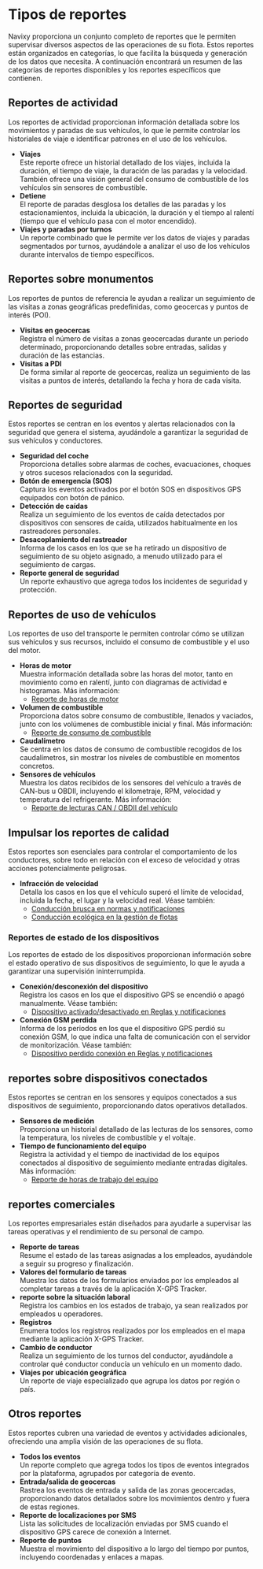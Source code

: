 # Tipos de reportes

Navixy proporciona un conjunto completo de reportes que le permiten supervisar diversos aspectos de las operaciones de su flota. Estos reportes están organizados en categorías, lo que facilita la búsqueda y generación de los datos que necesita. A continuación encontrará un resumen de las categorías de reportes disponibles y los reportes específicos que contienen.

## Reportes de actividad

Los reportes de actividad proporcionan información detallada sobre los movimientos y paradas de sus vehículos, lo que le permite controlar los historiales de viaje e identificar patrones en el uso de los vehículos.

* **Viajes**\
  Este reporte ofrece un historial detallado de los viajes, incluida la duración, el tiempo de viaje, la duración de las paradas y la velocidad. También ofrece una visión general del consumo de combustible de los vehículos sin sensores de combustible.
* **Detiene**\
  El reporte de paradas desglosa los detalles de las paradas y los estacionamientos, incluida la ubicación, la duración y el tiempo al ralentí (tiempo que el vehículo pasa con el motor encendido).
* **Viajes y paradas por turnos**\
  Un reporte combinado que le permite ver los datos de viajes y paradas segmentados por turnos, ayudándole a analizar el uso de los vehículos durante intervalos de tiempo específicos.

## Reportes sobre monumentos

Los reportes de puntos de referencia le ayudan a realizar un seguimiento de las visitas a zonas geográficas predefinidas, como geocercas y puntos de interés (POI).

* **Visitas en geocercas**\
  Registra el número de visitas a zonas geocercadas durante un periodo determinado, proporcionando detalles sobre entradas, salidas y duración de las estancias.
* **Visitas a PDI**\
  De forma similar al reporte de geocercas, realiza un seguimiento de las visitas a puntos de interés, detallando la fecha y hora de cada visita.

## Reportes de seguridad

Estos reportes se centran en los eventos y alertas relacionados con la seguridad que genera el sistema, ayudándole a garantizar la seguridad de sus vehículos y conductores.

* **Seguridad del coche**\
  Proporciona detalles sobre alarmas de coches, evacuaciones, choques y otros sucesos relacionados con la seguridad.
* **Botón de emergencia (SOS)**\
  Captura los eventos activados por el botón SOS en dispositivos GPS equipados con botón de pánico.
* **Detección de caídas**\
  Realiza un seguimiento de los eventos de caída detectados por dispositivos con sensores de caída, utilizados habitualmente en los rastreadores personales.
* **Desacoplamiento del rastreador**\
  Informa de los casos en los que se ha retirado un dispositivo de seguimiento de su objeto asignado, a menudo utilizado para el seguimiento de cargas.
* **Reporte general de seguridad**\
  Un reporte exhaustivo que agrega todos los incidentes de seguridad y protección.

## Reportes de uso de vehículos

Los reportes de uso del transporte le permiten controlar cómo se utilizan sus vehículos y sus recursos, incluido el consumo de combustible y el uso del motor.

* **Horas de motor**\
  Muestra información detallada sobre las horas del motor, tanto en movimiento como en ralentí, junto con diagramas de actividad e histogramas. Más información:
  * [Reporte de horas de motor](detalles-especficos-del-reporte/reporte-de-horas-de-motor.md)
* **Volumen de combustible**\
  Proporciona datos sobre consumo de combustible, llenados y vaciados, junto con los volúmenes de combustible inicial y final. Más información:
  * [Reporte de consumo de combustible](detalles-especficos-del-reporte/reporte-de-consumo-de-combustible.md)
* **Caudalímetro**\
  Se centra en los datos de consumo de combustible recogidos de los caudalímetros, sin mostrar los niveles de combustible en momentos concretos.
* **Sensores de vehículos**\
  Muestra los datos recibidos de los sensores del vehículo a través de CAN-bus u OBDII, incluyendo el kilometraje, RPM, velocidad y temperatura del refrigerante. Más información:
  * [Reporte de lecturas CAN / OBDII del vehículo](detalles-especficos-del-reporte/reporte-de-lecturas-can-obdii-del-vehculo.md)

## Impulsar los reportes de calidad

Estos reportes son esenciales para controlar el comportamiento de los conductores, sobre todo en relación con el exceso de velocidad y otras acciones potencialmente peligrosas.

* **Infracción de velocidad**\
  Detalla los casos en los que el vehículo superó el límite de velocidad, incluida la fecha, el lugar y la velocidad real. Véase también:
  * [Conducción brusca en normas y notificaciones](../../readme/reglas-y-alertas/conduccion-segura/conduccin-dura.md)
  * [Conducción ecológica en la gestión de flotas](../gestin-de-flotas/conduccin-ecolgica-eco-driving.md)

### Reportes de estado de los dispositivos

Los reportes de estado de los dispositivos proporcionan información sobre el estado operativo de sus dispositivos de seguimiento, lo que le ayuda a garantizar una supervisión ininterrumpida.

* **Conexión/desconexión del dispositivo**\
  Registra los casos en los que el dispositivo GPS se encendió o apagó manualmente. Véase también:
  * [Dispositivo activado/desactivado en Reglas y notificaciones](https://squaregps.atlassian.net/wiki/pages/createpage.action?spaceKey=USERDOCSOLD\&title=Device%20switched%20ON%20%2F%20OFF)
* **Conexión GSM perdida**\
  Informa de los periodos en los que el dispositivo GPS perdió su conexión GSM, lo que indica una falta de comunicación con el servidor de monitorización. Véase también:
  * [Dispositivo perdido conexión en Reglas y notificaciones](../../readme/reglas-y-alertas/conexin-de-dispositivos/el-dispositivo-ha-perdido-la-conexin.md)

## reportes sobre dispositivos conectados

Estos reportes se centran en los sensores y equipos conectados a sus dispositivos de seguimiento, proporcionando datos operativos detallados.

* **Sensores de medición**\
  Proporciona un historial detallado de las lecturas de los sensores, como la temperatura, los niveles de combustible y el voltaje.
* **Tiempo de funcionamiento del equipo**\
  Registra la actividad y el tiempo de inactividad de los equipos conectados al dispositivo de seguimiento mediante entradas digitales. Más información:
  * [Reporte de horas de trabajo del equipo](detalles-especficos-del-reporte/reporte-sobre-el-tiempo-de-trabajo-de-los-equipos.md)

## reportes comerciales

Los reportes empresariales están diseñados para ayudarle a supervisar las tareas operativas y el rendimiento de su personal de campo.

* **Reporte de tareas**\
  Resume el estado de las tareas asignadas a los empleados, ayudándole a seguir su progreso y finalización.
* **Valores del formulario de tareas**\
  Muestra los datos de los formularios enviados por los empleados al completar tareas a través de la aplicación X-GPS Tracker.
* **reporte sobre la situación laboral**\
  Registra los cambios en los estados de trabajo, ya sean realizados por empleados u operadores.
* **Registros**\
  Enumera todos los registros realizados por los empleados en el mapa mediante la aplicación X-GPS Tracker.
* **Cambio de conductor**\
  Realiza un seguimiento de los turnos del conductor, ayudándole a controlar qué conductor conducía un vehículo en un momento dado.
* **Viajes por ubicación geográfica**\
  Un reporte de viaje especializado que agrupa los datos por región o país.

## Otros reportes

Estos reportes cubren una variedad de eventos y actividades adicionales, ofreciendo una amplia visión de las operaciones de su flota.

* **Todos los eventos**\
  Un reporte completo que agrega todos los tipos de eventos integrados por la plataforma, agrupados por categoría de evento.
* **Entrada/salida de geocercas**\
  Rastrea los eventos de entrada y salida de las zonas geocercadas, proporcionando datos detallados sobre los movimientos dentro y fuera de estas regiones.
* **Reporte de localizaciones por SMS**\
  Lista las solicitudes de localización enviadas por SMS cuando el dispositivo GPS carece de conexión a Internet.
* **Reporte de puntos**\
  Muestra el movimiento del dispositivo a lo largo del tiempo por puntos, incluyendo coordenadas y enlaces a mapas.
